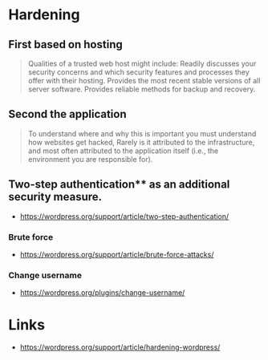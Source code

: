 # Hardening

## First based on hosting
>Qualities of a trusted web host might include:
Readily discusses your security concerns and which security features and processes they offer with their hosting.
Provides the most recent stable versions of all server software.
Provides reliable methods for backup and recovery.

## Second the application
> To understand where and why this is important you must understand how websites get hacked, Rarely is it attributed to the infrastructure, and most often attributed to the application itself (i.e., the environment you are responsible for).

## Two-step authentication** as an additional security measure.
- https://wordpress.org/support/article/two-step-authentication/

### Brute force 
- https://wordpress.org/support/article/brute-force-attacks/

### Change username 
- https://wordpress.org/plugins/change-username/


# Links
- https://wordpress.org/support/article/hardening-wordpress/
